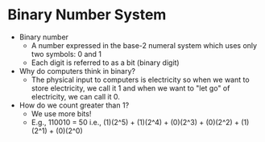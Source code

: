 # Binary Number System
- Binary number
    - A number expressed in the base-2 numeral system which uses only two symbols: 0 and 1
    - Each digit is referred to as a bit (binary digit)
- Why do computers think in binary?
    - The physical input to computers is electricity so when we want to store electricity, we call it 1 and when we want to "let go" of electricity, we can call it 0.
- How do we count greater than 1?
    - We use more bits!
    - E.g., 110010 = 50 i.e., (1)(2^5) + (1)(2^4) + (0)(2^3) + (0)(2^2) + (1)(2^1) + (0)(2^0)



